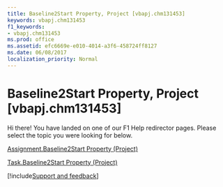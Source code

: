 ```yaml
---
title: Baseline2Start Property, Project [vbapj.chm131453]
keywords: vbapj.chm131453
f1_keywords:
- vbapj.chm131453
ms.prod: office
ms.assetid: efc6669e-e010-4014-a3f6-458724ff8127
ms.date: 06/08/2017
localization_priority: Normal
---
```



# Baseline2Start Property, Project [vbapj.chm131453]

Hi there! You have landed on one of our F1 Help redirector pages. Please select the topic you were looking for below.

[Assignment.Baseline2Start Property (Project)](https://msdn.microsoft.com/library/e62326eb-590b-6df4-362e-3cd00220557f%28Office.15%29.aspx)

[Task.Baseline2Start Property (Project)](https://msdn.microsoft.com/library/c2802511-429e-52c8-0fa9-e773fe9b13af%28Office.15%29.aspx)

[!include[Support and feedback](~/includes/feedback-boilerplate.md)]
